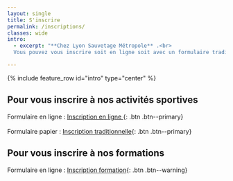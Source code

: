 ```yaml
---
layout: single
title: S'inscrire
permalink: /inscriptions/
classes: wide
intro:
  - excerpt: "**Chez Lyon Sauvetage Métropole** .<br>
  Vous pouvez vous inscrire soit en ligne soit avec un formulaire traditionnel à nous retourner par courriel ou papier directement à la piscine."

---
```

{% include feature_row id="intro" type="center" %}

## Pour vous inscrire à nos activités sportives
Formulaire en ligne : [Inscription en ligne ](#link){: .btn .btn--primary} <br><br>
Formulaire papier : [Inscription traditionnelle](#link){: .btn .btn--primary}

## Pour vous inscrire à nos formations
Formulaire en ligne : [Inscription formation](#link){: .btn .btn--warning}
